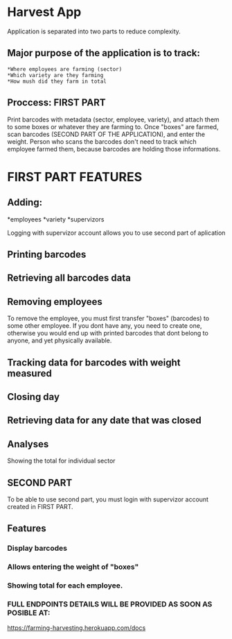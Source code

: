 # Harvest App

Application is separated into two parts to reduce complexity.

## Major purpose of the application is to track:

    *Where employees are farming (sector)
    *Which variety are they farming
    *How mush did they farm in total
    
## Proccess: FIRST PART
Print barcodes with metadata (sector, employee, variety), and attach them to some boxes or whatever they are farming to.
Once "boxes" are farmed, scan barcodes (SECOND PART OF THE APPLICATION), and enter the weight. Person who scans the barcodes don't need to track which
employee farmed them, because barcodes are holding those informations.
    

# FIRST PART FEATURES

## Adding:
   *employees
   *variety 
   *supervizors 
   
Logging with supervizor account allows you to use second part of aplication

## Printing barcodes
## Retrieving all barcodes data
## Removing employees
To remove the employee, you must first transfer "boxes" (barcodes) to some other employee.
If you dont have any, you need to create one, otherwise you would end up with printed barcodes that dont belong to anyone, and
yet physically available.

## Tracking data for barcodes with weight measured
## Closing day
## Retrieving data for any date that was closed
## Analyses
Showing the total for individual sector

## SECOND PART
To be able to use second part, you must login with supervizor account created in FIRST PART.

## Features
### Display barcodes
### Allows entering the weight of "boxes"
### Showing total for each employee.


### FULL ENDPOINTS DETAILS WILL BE PROVIDED AS SOON AS POSIBLE AT:
https://farming-harvesting.herokuapp.com/docs
